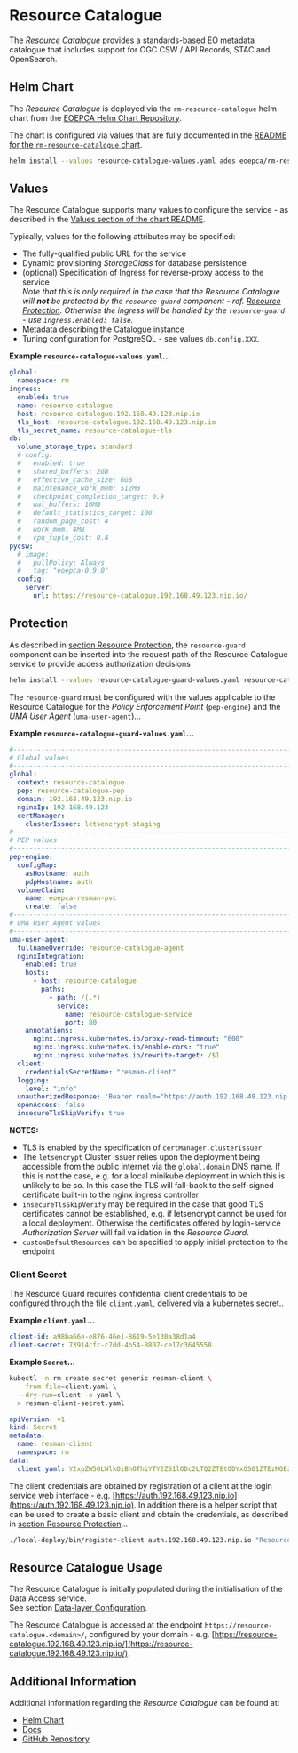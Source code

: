 # Resource Catalogue

The _Resource Catalogue_ provides a standards-based EO metadata catalogue that includes support for OGC CSW / API Records, STAC and OpenSearch.

## Helm Chart

The _Resource Catalogue_ is deployed via the `rm-resource-catalogue` helm chart from the [EOEPCA Helm Chart Repository](https://eoepca.github.io/helm-charts).

The chart is configured via values that are fully documented in the [README for the `rm-resource-catalogue` chart](https://github.com/EOEPCA/helm-charts/tree/main/charts/rm-resource-catalogue#readme).

```bash
helm install --values resource-catalogue-values.yaml ades eoepca/rm-resource-catalogue
```

## Values

The Resource Catalogue supports many values to configure the service - as described in the [Values section of the chart README](https://github.com/EOEPCA/helm-charts/tree/main/charts/rm-resource-catalogue#values).

Typically, values for the following attributes may be specified:

* The fully-qualified public URL for the service
* Dynamic provisioning _StorageClass_ for database persistence
* (optional) Specification of Ingress for reverse-proxy access to the service<br>
  _Note that this is only required in the case that the Resource Catalogue will **not** be protected by the `resource-guard` component - ref. [Resource Protection](../resource-protection). Otherwise the ingress will be handled by the `resource-guard` - use `ingress.enabled: false`._
* Metadata describing the Catalogue instance
* Tuning configuration for PostgreSQL - see values `db.config.XXX`.

**Example `resource-catalogue-values.yaml`...**

```yaml
global:
  namespace: rm
ingress:
  enabled: true
  name: resource-catalogue
  host: resource-catalogue.192.168.49.123.nip.io
  tls_host: resource-catalogue.192.168.49.123.nip.io
  tls_secret_name: resource-catalogue-tls
db:
  volume_storage_type: standard
  # config:
  #   enabled: true
  #   shared_buffers: 2GB
  #   effective_cache_size: 6GB
  #   maintenance_work_mem: 512MB
  #   checkpoint_completion_target: 0.9
  #   wal_buffers: 16MB
  #   default_statistics_target: 100
  #   random_page_cost: 4
  #   work_mem: 4MB
  #   cpu_tuple_cost: 0.4
pycsw:
  # image:
  #   pullPolicy: Always
  #   tag: "eoepca-0.9.0"
  config:
    server:
      url: https://resource-catalogue.192.168.49.123.nip.io/
```

## Protection

As described in [section Resource Protection](../resource-protection), the `resource-guard` component can be inserted into the request path of the Resource Catalogue service to provide access authorization decisions

```bash
helm install --values resource-catalogue-guard-values.yaml resource-catalogue-guard eoepca/resource-guard
```

The `resource-guard` must be configured with the values applicable to the Resource Catalogue for the _Policy Enforcement Point_ (`pep-engine`) and the _UMA User Agent_ (`uma-user-agent`)...

**Example `resource-catalogue-guard-values.yaml`...**

```yaml
#---------------------------------------------------------------------------
# Global values
#---------------------------------------------------------------------------
global:
  context: resource-catalogue
  pep: resource-catalogue-pep
  domain: 192.168.49.123.nip.io
  nginxIp: 192.168.49.123
  certManager:
    clusterIssuer: letsencrypt-staging
#---------------------------------------------------------------------------
# PEP values
#---------------------------------------------------------------------------
pep-engine:
  configMap:
    asHostname: auth
    pdpHostname: auth
  volumeClaim:
    name: eoepca-resman-pvc
    create: false
#---------------------------------------------------------------------------
# UMA User Agent values
#---------------------------------------------------------------------------
uma-user-agent:
  fullnameOverride: resource-catalogue-agent
  nginxIntegration:
    enabled: true
    hosts:
      - host: resource-catalogue
        paths:
          - path: /(.*)
            service:
              name: resource-catalogue-service
              port: 80
    annotations:
      nginx.ingress.kubernetes.io/proxy-read-timeout: "600"
      nginx.ingress.kubernetes.io/enable-cors: "true"
      nginx.ingress.kubernetes.io/rewrite-target: /$1
  client:
    credentialsSecretName: "resman-client"
  logging:
    level: "info"
  unauthorizedResponse: 'Bearer realm="https://auth.192.168.49.123.nip.io/oxauth/auth/passport/passportlogin.htm"'
  openAccess: false
  insecureTlsSkipVerify: true
```

**NOTES:**

* TLS is enabled by the specification of `certManager.clusterIssuer`
* The `letsencrypt` Cluster Issuer relies upon the deployment being accessible from the public internet via the `global.domain` DNS name. If this is not the case, e.g. for a local minikube deployment in which this is unlikely to be so. In this case the TLS will fall-back to the self-signed certificate built-in to the nginx ingress controller
* `insecureTlsSkipVerify` may be required in the case that good TLS certificates cannot be established, e.g. if letsencrypt cannot be used for a local deployment. Otherwise the certificates offered by login-service _Authorization Server_ will fail validation in the _Resource Guard_.
* `customDefaultResources` can be specified to apply initial protection to the endpoint

### Client Secret

The Resource Guard requires confidential client credentials to be configured through the file `client.yaml`, delivered via a kubernetes secret..

**Example `client.yaml`...**

```yaml
client-id: a98ba66e-e876-46e1-8619-5e130a38d1a4
client-secret: 73914cfc-c7dd-4b54-8807-ce17c3645558
```

**Example `Secret`...**

```bash
kubectl -n rm create secret generic resman-client \
  --from-file=client.yaml \
  --dry-run=client -o yaml \
  > resman-client-secret.yaml
```

```yaml
apiVersion: v1
kind: Secret
metadata:
  name: resman-client
  namespace: rm
data:
  client.yaml: Y2xpZW50LWlkOiBhOThiYTY2ZS1lODc2LTQ2ZTEtODYxOS01ZTEzMGEzOGQxYTQKY2xpZW50LXNlY3JldDogNzM5MTRjZmMtYzdkZC00YjU0LTg4MDctY2UxN2MzNjQ1NTU4
```

The client credentials are obtained by registration of a client at the login service web interface - e.g. [https://auth.192.168.49.123.nip.io](https://auth.192.168.49.123.nip.io). In addition there is a helper script that can be used to create a basic client and obtain the credentials, as described in [section Resource Protection](../resource-protection/#client-registration)...
```bash
./local-deploy/bin/register-client auth.192.168.49.123.nip.io "Resource Guard" | tee client.yaml
```

## Resource Catalogue Usage

The Resource Catalogue is initially populated during the initialisation of the Data Access service.<br>
See section [Data-layer Configuration](../data-access/#data-layer-configuration).

The Resource Catalogue is accessed at the endpoint `https://resource-catalogue.<domain>/`, configured by your domain - e.g. [https://resource-catalogue.192.168.49.123.nip.io/](https://resource-catalogue.192.168.49.123.nip.io/).

## Additional Information

Additional information regarding the _Resource Catalogue_ can be found at:

* [Helm Chart](https://github.com/EOEPCA/helm-charts/tree/main/charts/rm-resource-catalogue)
* [Docs](TBD)
* [GitHub Repository](https://github.com/EOEPCA/rm-resource-catalogue)
